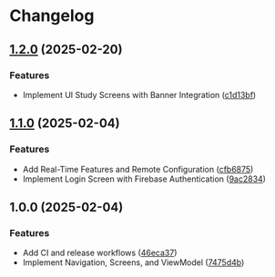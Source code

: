 # Changelog

## [1.2.0](https://github.com/IsraelDeveloperMaster/Koltin-ProjectBase/compare/v1.1.0...v1.2.0) (2025-02-20)


### Features

* Implement UI Study Screens with Banner Integration ([c1d13bf](https://github.com/IsraelDeveloperMaster/Koltin-ProjectBase/commit/c1d13bf44d367a2cab4fa3334d6e605bb136b8bc))

## [1.1.0](https://github.com/IsraelDeveloperMaster/Koltin-ProjectBase/compare/v1.0.0...v1.1.0) (2025-02-04)


### Features

* Add Real-Time Features and Remote Configuration ([cfb6875](https://github.com/IsraelDeveloperMaster/Koltin-ProjectBase/commit/cfb6875fea6f7788ee98d0064db48fb18f68bde0))
* Implement Login Screen with Firebase Authentication ([9ac2834](https://github.com/IsraelDeveloperMaster/Koltin-ProjectBase/commit/9ac283421da288a7d58578f6cc715054df146296))

## 1.0.0 (2025-02-04)


### Features

* Add CI and release workflows ([46eca37](https://github.com/IsraelDeveloperMaster/Koltin-ProjectBase/commit/46eca373d2a927de6affbdb13dd99fecfdac3595))
* Implement Navigation, Screens, and ViewModel ([7475d4b](https://github.com/IsraelDeveloperMaster/Koltin-ProjectBase/commit/7475d4bfb6085ef967768ffc38a5e69ae4c51528))
